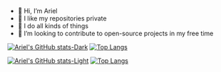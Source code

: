 - 👋 Hi, I’m Ariel
- 👀 I like my repositories private
- 🥇 I do all kinds of things
- 💞️ I’m looking to contribute to open-source projects in my free time

<!-- DARK MODE -->
<!-- STATS, TOP LANGUAGES CARDS -->
[![Ariel's GitHub stats-Dark](https://github-readme-stats-eight-xi.vercel.app/api?username=ariel8300\&show_icons=true\&show=reviews,discussions,discussions_started,discussions_answered,prs_merged,prs_merged_percentage\&theme=dark\&include_all_commits=true\&rank_icon=github#gh-dark-mode-only)](https://github.com/ariel8300/github-readme-stats&show=reviews,discussions,discussions_started,discussions_answered,prs_merged,prs_merged_percentage&include_all_commits=true&rank_icon=github#responsive-card-theme#gh-dark-mode-only)
[![Top Langs](https://github-readme-stats-eight-xi.vercel.app/api/top-langs/?username=ariel8300\&size_weight=0.5\&count_weight=0.5\&theme=dark\&layout=pie#gh-dark-mode-only)](https://github.com/ariel8300/github-readme-stats&size_weight=0.5&count_weight=0.5&theme=dark&layout=pie#gh-dark-mode-only)

<!-- LIGHT MODE -->
<!-- STATS, TOP LANGUAGES CARDS -->
[![Ariel's GitHub stats-Light](https://github-readme-stats-eight-xi.vercel.app/api?username=ariel8300\&show_icons=true\&show=reviews,discussions,discussions_started,discussions_answered,prs_merged,prs_merged_percentage\&theme=default\&include_all_commits=true\&rank_icon=github#gh-light-mode-only)](https://github.com/ariel8300/github-readme-stats&show=reviews,discussions,discussions_started,discussions_answered,prs_merged,prs_merged_percentage&include_all_commits=true&rank_icon=github#responsive-card-theme#gh-light-mode-only)
[![Top Langs](https://github-readme-stats-eight-xi.vercel.app/api/top-langs/?username=ariel8300\&size_weight=0.5\&count_weight=0.5\&layout=pie#gh-light-mode-only)](https://github.com/ariel8300/github-readme-stats&size_weight=0.5&count_weight=0.5&layout=pie#gh-light-mode-only)
